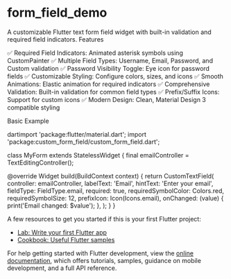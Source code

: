 # form_field_demo

A customizable Flutter text form field widget with built-in validation and required field indicators.
Features

✅ Required Field Indicators: Animated asterisk symbols using CustomPainter
✅ Multiple Field Types: Username, Email, Password, and Custom validation
✅ Password Visibility Toggle: Eye icon for password fields
✅ Customizable Styling: Configure colors, sizes, and icons
✅ Smooth Animations: Elastic animation for required indicators
✅ Comprehensive Validation: Built-in validation for common field types
✅ Prefix/Suffix Icons: Support for custom icons
✅ Modern Design: Clean, Material Design 3 compatible styling

Basic Example

dartimport 'package:flutter/material.dart';
import 'package:custom_form_field/custom_form_field.dart';

class MyForm extends StatelessWidget {
  final emailController = TextEditingController();

  @override
  Widget build(BuildContext context) {
    return CustomTextField(
      controller: emailController,
      labelText: 'Email',
      hintText: 'Enter your email',
      fieldType: FieldType.email,
      required: true,
      requiredSymbolColor: Colors.red,
      requiredSymbolSize: 12,
      prefixIcon: Icon(Icons.email),
      onChanged: (value) {
        print('Email changed: $value');
      },
    );
  }
}

A few resources to get you started if this is your first Flutter project:

- [Lab: Write your first Flutter app](https://docs.flutter.dev/get-started/codelab)
- [Cookbook: Useful Flutter samples](https://docs.flutter.dev/cookbook)

For help getting started with Flutter development, view the
[online documentation](https://docs.flutter.dev/), which offers tutorials,
samples, guidance on mobile development, and a full API reference.
